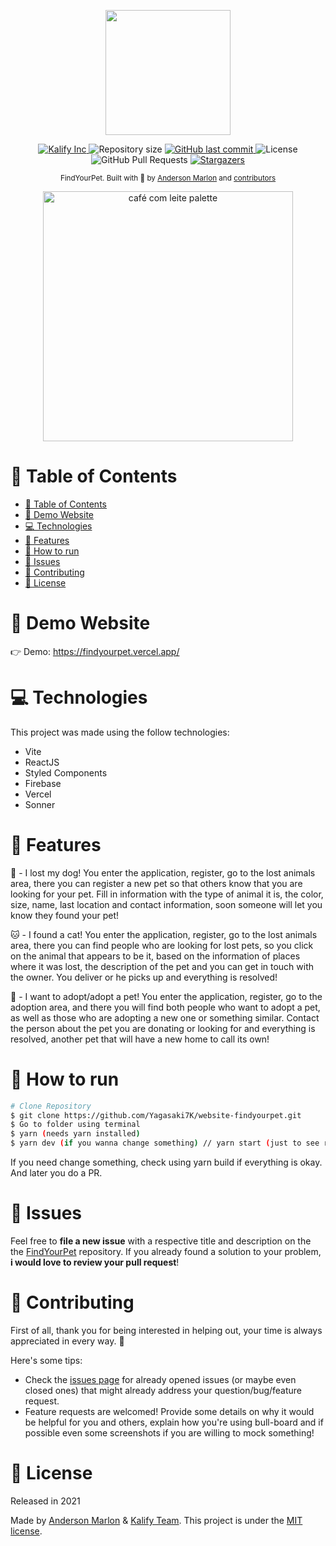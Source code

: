 <p align="center">
   <img src="https://github.com/Yagasaki7K/website-findyourpet/blob/main/public/logo.png" width="200"/>
</p>

<p align="center">
   <a href="https://github.com/Yagasaki7K">
      <img alt="Kalify Inc" src="https://img.shields.io/badge/-KalifyInc-5965e0?style=flat&logo=Github&logoColor=white" />
   </a>
  <img alt="Repository size" src="https://img.shields.io/github/repo-size/Yagasaki7K/website-findyourpet?color=5965e0">

  <a href="https://github.com/Yagasaki7K/website-findyourpet/commits/main">
    <img alt="GitHub last commit" src="https://img.shields.io/github/last-commit/Yagasaki7K/website-findyourpet?color=5965e0">
  </a>
  <img alt="License" src="https://img.shields.io/badge/license-MIT-5965e0">
  <img alt="GitHub Pull Requests" src="https://img.shields.io/github/issues-pr/Yagasaki7K/website-findyourpet?color=5965e0" />
  <a href="https://github.com/Yagasaki7K/website-findyourpet/stargazers">
    <img alt="Stargazers" src="https://img.shields.io/github/stars/Yagasaki7K/website-findyourpet?color=5965e0&logo=github">
  </a>
</p>

<div align="center">
  <sub>FindYourPet. Built with 💚 by
    <a href="https://github.com/Yagasaki7K">Anderson Marlon</a> and
    <a href="https://github.com/Yagasaki7K/mobile-findyourpet/graphs/contributors">
      contributors
    </a>
  </sub>
</div>

<p align="center">
  <img src="https://github.com/Yagasaki7K/website-cafecomleite/assets/23272064/febb5104-0741-481a-9171-44ff1b2b3e26" alt="café com leite palette" width="400" />
</p>

# 📌 Table of Contents

- [📌 Table of Contents](#-table-of-contents)
- [👀 Demo Website](#-demo-website)
- [💻 Technologies](#-technologies)
- [🚀 Features](#-features)
- [🚧 How to run](#-how-to-run)
- [🐛 Issues](#-issues)
- [🎉 Contributing](#-contributing)
- [📕 License](#-license)

# 👀 Demo Website

👉 Demo: https://findyourpet.vercel.app/

# 💻 Technologies

This project was made using the follow technologies:

-   Vite
-   ReactJS
-   Styled Components
-   Firebase
-   Vercel
-   Sonner

# 🚀 Features

🐶 - I lost my dog!
You enter the application, register, go to the lost animals area, there you can register a new pet so that others know that you are looking for your pet. Fill in information with the type of animal it is, the color, size, name, last location and contact information, soon someone will let you know they found your pet!

🐱 - I found a cat!
You enter the application, register, go to the lost animals area, there you can find people who are looking for lost pets, so you click on the animal that appears to be it, based on the information of places where it was lost, the description of the pet and you can get in touch with the owner. You deliver or he picks up and everything is resolved!

🐰 - I want to adopt/adopt a pet!
You enter the application, register, go to the adoption area, and there you will find both people who want to adopt a pet, as well as those who are adopting a new one or something similar. Contact the person about the pet you are donating or looking for and everything is resolved, another pet that will have a new home to call its own!

# 🚧 How to run

```bash
# Clone Repository
$ git clone https://github.com/Yagasaki7K/website-findyourpet.git
$ Go to folder using terminal
$ yarn (needs yarn installed)
$ yarn dev (if you wanna change something) // yarn start (just to see running)
```

If you need change something, check using yarn build if everything is okay. And later you do a PR.

# 🐛 Issues

Feel free to **file a new issue** with a respective title and description on the the [FindYourPet](https://github.com/Yagasaki7K/website-findyourpet/issues) repository. If you already found a solution to your problem, **i would love to review your pull request**!

# 🎉 Contributing

First of all, thank you for being interested in helping out, your time is always appreciated in every way. 💯

Here's some tips:

-   Check the [issues page](https://github.com/Yagasaki7K/website-findyourpet/issues) for already opened issues (or maybe even closed ones) that might already address your question/bug/feature request.
-   Feature requests are welcomed! Provide some details on why it would be helpful for you and others, explain how you're using bull-board and if possible even some screenshots if you are willing to mock something!

# 📕 License

Released in 2021

Made by [Anderson Marlon](https://github.com/Yagasaki7K) & [Kalify Team](https://github.com/KalifyInc).
This project is under the [MIT license](./LICENSE).
